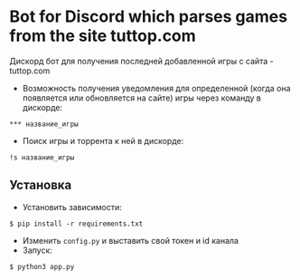 # Bot for Discord which parses games from the site tuttop.com

Дискорд бот для получения последней добавленной игры с сайта - tuttop.com
+ Возможность получения уведомления для опредeленной (когда она появляется или обновляется на сайте) игры через команду в дискорде:
```
*** название_игры
```
+ Поиск игры и торрента к ней в дискорде:
```
!s название_игры
```

## Установка
+ Установить зависимости:
```
$ pip install -r requirements.txt
```
+ Изменить ```config.py``` и выставить свой токен и id канала
+ Запуск:
```
$ python3 app.py
```
